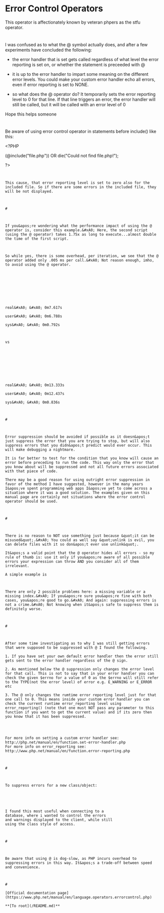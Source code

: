 # Error Control Operators





This operator is affectionately known by veteran phpers as the stfu operator.

  

#



I was confused as to what the @ symbol actually does, and after a few experiments have concluded the following:

* the error handler that is set gets called regardless of what level the error reporting is set on, or whether the statement is preceeded with @

* it is up to the error handler to impart some meaning on the different error levels. You could make your custom error handler echo all errors, even if error reporting is set to NONE.

* so what does the @ operator do? It temporarily sets the error reporting level to 0 for that line. If that line triggers an error, the error handler will still be called, but it will be called with an error level of 0

Hope this helps someone

  

#



Be aware of using error control operator in statements before include() like this:

&lt;?PHP

(@include(&quot;file.php&quot;))
 OR die(&quot;Could not find file.php!&quot;);

?>
```


This cause, that error reporting level is set to zero also for the included file. So if there are some errors in the included file, they will be not displayed.

  

#



If you&apos;re wondering what the performance impact of using the @ operator is, consider this example.&#xA0; Here, the second script (using the @ operator) takes 1.75x as long to execute...almost double the time of the first script.



So while yes, there is some overhead, per iteration, we see that the @ operator added only .005 ms per call.&#xA0; Not reason enough, imho, to avoid using the @ operator.





```
<?php

function x() { }

for ($i = 0; $i &lt; 1000000; $i++) { x(); }

?>
```




real&#xA0; &#xA0; 0m7.617s

user&#xA0; &#xA0; 0m6.788s

sys&#xA0; &#xA0; 0m0.792s



vs





```
<?php

function x() { }

for ($i = 0; $i &lt; 1000000; $i++) { @x(); }

?>
```




real&#xA0; &#xA0; 0m13.333s

user&#xA0; &#xA0; 0m12.437s

sys&#xA0; &#xA0; 0m0.836s

  

#



Error suppression should be avoided if possible as it doesn&apos;t just suppress the error that you are trying to stop, but will also suppress errors that you didn&apos;t predict would ever occur. This will make debugging a nightmare.

It is far better to test for the condition that you know will cause an error before preceding to run the code. This way only the error that you know about will be suppressed and not all future errors associated with that piece of code.

There may be a good reason for using outright error suppression in favor of the method I have suggested, however in the many years I&apos;ve spent programming web apps I&apos;ve yet to come across a situation where it was a good solution. The examples given on this manual page are certainly not situations where the error control operator should be used.

  

#



There is no reason to NOT use something just because &quot;it can be misused&quot;.&#xA0; You could as well say &quot;unlink is evil, you can delete files with it so don&apos;t ever use unlink&quot;.

It&apos;s a valid point that the @ operator hides all errors - so my rule of thumb is: use it only if you&apos;re aware of all possible errors your expression can throw AND you consider all of them irrelevant.

A simple example is


```
<?php

&#xA0; &#xA0; $x = @$a[&quot;name&quot;];

?>
```

There are only 2 possible problems here: a missing variable or a missing index.&#xA0; If you&apos;re sure you&apos;re fine with both cases, you&apos;re good to go.&#xA0; And again: suppressing errors is not a crime.&#xA0; Not knowing when it&apos;s safe to suppress them is definitely worse.

  

#



After some time investigating as to why I was still getting errors that were supposed to be suppressed with @ I found the following.

1. If you have set your own default error handler then the error still gets sent to the error handler regardless of the @ sign.

2. As mentioned below the @ suppression only changes the error level for that call. This is not to say that in your error handler you can check the given $errno for a value of 0 as the $errno will still refer to the TYPE(not the error level) of error e.g. E_WARNING or E_ERROR etc

3. The @ only changes the rumtime error reporting level just for that one call to 0. This means inside your custom error handler you can check the current runtime error_reporting level using error_reporting() (note that one must NOT pass any parameter to this function if you want to get the current value) and if its zero then you know that it has been suppressed.


```
<?php
// Custom error handler
function myErrorHandler($errno, $errstr, $errfile, $errline)
{
&#xA0; &#xA0; if ( 0 == error_reporting () ) {
&#xA0; &#xA0; &#xA0; &#xA0; // Error reporting is currently turned off or suppressed with @
&#xA0; &#xA0; &#xA0; &#xA0; return;
&#xA0; &#xA0; }
&#xA0; &#xA0; // Do your normal custom error reporting here
}
?>
```


For more info on setting a custom error handler see: http://php.net/manual/en/function.set-error-handler.php
For more info on error_reporting see: http://www.php.net/manual/en/function.error-reporting.php

  

#



To suppress errors for a new class/object:



```
<?php
// Tested: PHP 5.1.2 ~ 2006-10-13

// Typical Example
$var = @some_function();

// Class/Object Example
$var = @new some_class();

// Does NOT Work!
//$var = new @some_class(); // syntax error
?>
```


I found this most useful when connecting to a
database, where i wanted to control the errors
and warnings displayed to the client, while still
using the class style of access.

  

#



Be aware that using @ is dog-slow, as PHP incurs overhead to suppressing errors in this way. It&apos;s a trade-off between speed and convenience.

  

#

[Official documentation page](https://www.php.net/manual/en/language.operators.errorcontrol.php)

**[To root](/README.md)**